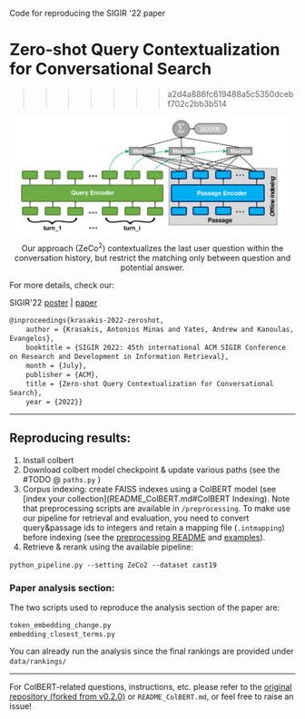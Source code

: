 Code for reproducing the SIGIR '22 paper
# Zero-shot Query Contextualization for Conversational Search

>>>>>>> a2d4a886fc619488a5c5350dcebf702c2bb3b514
<p align="center">
  <img align="center" src="ZeCo2.png" />
</p>
<p align="center">
  Our approach (ZeCo<sup>2</sup>) contextualizes the last user question within the conversation history, but restrict the matching only between question and potential answer.
</p>

For more details, check our:

SIGIR'22 [poster](SIGIR_2022_poster.pdf) | [paper](https://arxiv.org/abs/2204.10613)


```
@inproceedings{krasakis-2022-zeroshot,
    author = {Krasakis, Antonios Minas and Yates, Andrew and Kanoulas, Evangelos},
    booktitle = {SIGIR 2022: 45th international ACM SIGIR Conference on Research and Development in Information Retrieval},
    month = {July},
    publisher = {ACM},
    title = {Zero-shot Query Contextualization for Conversational Search},
    year = {2022}}
```

----

## Reproducing results:

1. Install colbert 
2. Download colbert model checkpoint & update various paths (see the #TODO @ `paths.py` )
3. Corpus indexing: create FAISS indexes using a ColBERT model (see [index your collection](README_ColBERT.md#ColBERT Indexing). Note that preprocessing scripts are available in `/preprocessing`. To make use our pipeline for retrieval and evaluation, you need to convert query&passage ids to integers and retain a mapping file (`.intmapping`) before indexing (see the [preprocessing README](preprocessing/README.md) and [examples](data/collection_samples)).
4. Retrieve & rerank using the available pipeline:

`python_pipeline.py --setting ZeCo2 --dataset cast19`

### Paper analysis section:
The two scripts used to reproduce the analysis section of the paper are:

```
token_embedding_change.py
embedding_closest_terms.py
```

You can already run the analysis since the final rankings are provided under `data/rankings/`

----

For ColBERT-related questions, instructions, etc. please refer to the [original repository (forked from v0.2.0)](https://github.com/stanford-futuredata/ColBERT/tree/efaabb0f8731c7d96a9fe109a125357a9232f7a7) or `README_ColBERT.md`, or feel free to raise an issue!

